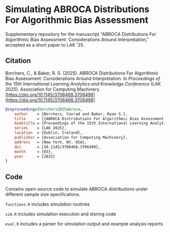 # Simulating ABROCA Distributions For Algorithmic Bias Assessment

Supplementary repository for the manuscript "ABROCA Distributions For Algorithmic Bias Assessment: Considerations Around Interpretation," accepted as a short paper to LAK '25.

## Citation

Borchers, C., & Baker, R. S. (2025). ABROCA Distributions For Algorithmic Bias Assessment: Considerations Around Interpretation. In *Proceedings of the 15th International Learning Analytics and Knowledge Conference* (LAK 2025). Association for Computing Machinery. [https://doi.org/10.1145/3706468.3706498](https://doi.org/10.1145/3706468.3706498)

```bibtex
@inproceedings{borchers2025abroca,
    author    = {Borchers, Conrad and Baker, Ryan S.},
    title     = {{ABROCA Distributions For Algorithmic Bias Assessment: Considerations Around Interpretation}},
    booktitle = {Proceedings of the 15th International Learning Analytics and Knowledge Conference},
    series    = {LAK 2025},
    location  = {Dublin, Ireland},
    publisher = {Association for Computing Machinery},
    address   = {New York, NY, USA},
    doi       = {10.1145/3706468.3706498},
    month     = {03},
    year      = {2025}
}
```

## Code

Contains open-source code to simulate ABROCA distributions under different sample size specifications.

`functions.R` includes simulation routines

`sim.R` includes simulation execution and storing code

`eval.R` includes a parser for simulation output and example analysis reports
